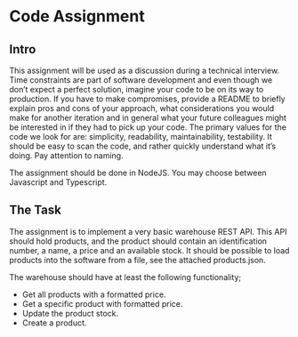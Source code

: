 
# Code Assignment

## Intro

This assignment will be used as a discussion during a technical interview.
Time constraints are part of software development and even though we don’t expect a perfect solution, imagine your code to be on its way to production.
If you have to make compromises, provide a README to briefly explain pros and cons of your approach, what considerations you would make for another iteration and in general what your
future colleagues might be interested in if they had to pick up your code.
The primary values for the code we look for are: simplicity, readability, maintainability, testability. It should be easy to scan the code, and rather quickly understand what it’s doing. Pay attention to naming.

The assignment should be done in NodeJS. You may choose between Javascript and Typescript.

## The Task

The assignment is to implement a very basic warehouse REST API. This API should hold products, and the product should contain an identification number, a name, a price and an available stock. It should be possible to load products into the software from a file, see the attached products.json.

The warehouse should have at least the following functionality;

* Get all products with a formatted price.
* Get a specific product with formatted price.
* Update the product stock.
* Create a product.
